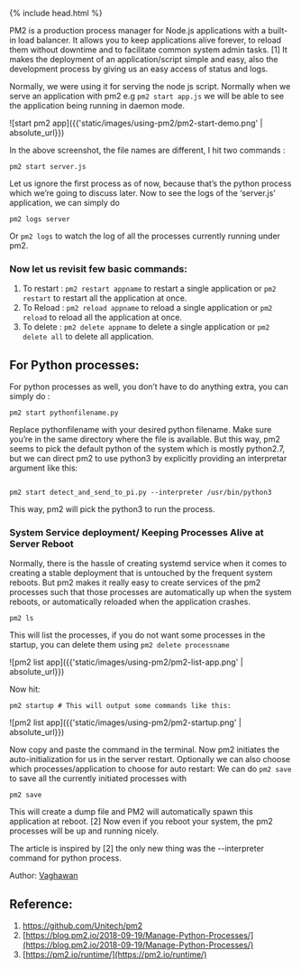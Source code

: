 {% include head.html %}

PM2 is a production process manager for Node.js applications with a built-in load balancer. It allows you to keep applications alive forever, to reload them without downtime and to facilitate common system admin tasks. [1]  It makes the deployment of an application/script simple and easy, also the development process by giving us an easy access of status and logs.

Normally, we were using it for serving the node js script. Normally when we serve an application with pm2 e.g `pm2 start app.js`  we will be able to see the application being running in daemon mode.  

![start pm2 app]({{'static/images/using-pm2/pm2-start-demo.png' | absolute_url}})


In the above screenshot, the file names are different, I hit two commands : 

``` 
pm2 start server.js 
```

Let us ignore the first process as of now, because that’s the python process which we’re going to discuss later. 
Now to see the logs of the ‘server.js’ application, we can simply do

```
pm2 logs server
```
Or `pm2 logs` to watch the log of all the processes currently running under pm2. 


### Now let us revisit few basic commands: 

1. To restart : `pm2 restart appname` to restart a single application or `pm2 restart` to restart all the application at once. 
2. To Reload : `pm2 reload appname` to reload a single application or `pm2 reload` to reload all the application at once. 
3. To delete : `pm2 delete appname` to delete a single application or `pm2 delete all` to delete all application. 

## For Python processes: 
For python processes as well, you don’t have to do anything extra, you can simply do : 

```
pm2 start pythonfilename.py
```

Replace pythonfilename with your desired python filename. Make sure you’re in the same directory where the file is available. But this way, pm2 seems to pick the default python of the system which is mostly python2.7, but we can direct pm2 to use python3 by explicitly providing an interpretar argument like this: 

```
 
pm2 start detect_and_send_to_pi.py --interpreter /usr/bin/python3

```

This way, pm2 will pick the python3 to run the process. 

### System Service deployment/ Keeping Processes Alive at Server Reboot
Normally, there is the hassle of creating systemd service when it comes to creating a stable deployment that is untouched by the frequent system reboots. But pm2 makes it really easy to create services of the pm2 processes such that those processes are automatically up when the system reboots, or automatically reloaded when the application crashes.

```
pm2 ls 
```

This will list the processes, if you do not want some processes in the startup, you can delete them using   `pm2 delete processname`

![pm2 list app]({{'static/images/using-pm2/pm2-list-app.png' | absolute_url}})



Now hit: 

```
pm2 startup # This will output some commands like this: 
```
![pm2 list app]({{'static/images/using-pm2/pm2-startup.png' | absolute_url}})


Now copy and paste the command in the terminal. Now pm2 initiates the auto-initialization for us in the server restart. 
Optionally we can also choose which processes/application to choose for auto restart: 
We can do `pm2 save` to save all the currently initiated processes with 

```
pm2 save 
```

This will create a dump file and PM2 will automatically spawn this application at reboot. [2] Now even if you reboot your system, the pm2 processes will be up and running nicely. 

The article is inspired by [2]  the only new thing was the --interpreter command for python process. 


Author: [Vaghawan](https://github.com/vaghawan)

## Reference:
1. [https://github.com/Unitech/pm2 ](https://github.com/Unitech/pm2 )
2. [https://blog.pm2.io/2018-09-19/Manage-Python-Processes/](https://blog.pm2.io/2018-09-19/Manage-Python-Processes/)
3. [https://pm2.io/runtime/](https://pm2.io/runtime/)

